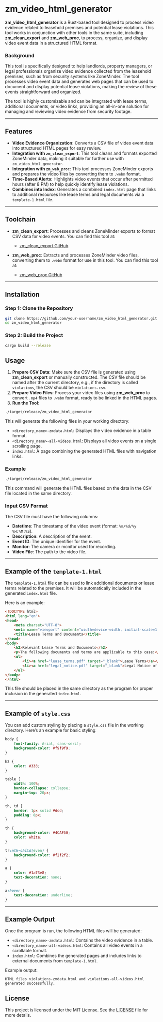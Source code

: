 
# zm_video_html_generator

**zm_video_html_generator** is a Rust-based tool designed to process video evidence related to leasehold premises and potential lease violations. This tool works in conjunction with other tools in the same suite, including **zm_clean_export** and **zm_web_proc**, to process, organize, and display video event data in a structured HTML format.

### Background

This tool is specifically designed to help landlords, property managers, or legal professionals organize video evidence collected from the leasehold premises, such as from security systems like ZoneMinder. The tool processes video event data and generates web pages that can be used to document and display potential lease violations, making the review of these events straightforward and organized.

The tool is highly customizable and can be integrated with lease terms, additional documents, or video links, providing an all-in-one solution for managing and reviewing video evidence from security footage.

---

## Features

- **Video Evidence Organization**: Converts a CSV file of video event data into structured HTML pages for easy review.
- **Integration with `zm_clean_export`**: This tool cleans and formats exported ZoneMinder data, making it suitable for further use with `zm_video_html_generator`.
- **Integration with `zm_web_proc`**: This tool processes ZoneMinder exports and prepares the video files by converting them to `.webm` format.
- **Time-Based Alerts**: Highlights video events that occur after permitted hours (after 8 PM) to help quickly identify lease violations.
- **Combines into Index**: Generates a combined `index.html` page that links to additional resources like lease terms and legal documents via a `template-1.html` file.

---

## Toolchain

- **zm_clean_export**: Processes and cleans ZoneMinder exports to format CSV data for video events. You can find this tool at:
  - [zm_clean_export GitHub](https://github.com/your-username/zm_clean_export)

- **zm_web_proc**: Extracts and processes ZoneMinder video files, converting them to `.webm` format for use in this tool. You can find this tool at:
  - [zm_web_proc GitHub](https://github.com/your-username/zm_web_proc)

---

## Installation

### Step 1: Clone the Repository

```bash
git clone https://github.com/your-username/zm_video_html_generator.git
cd zm_video_html_generator
```

### Step 2: Build the Project

```bash
cargo build --release
```

## Usage

1. **Prepare CSV Data**: Make sure the CSV file is generated using **zm_clean_export** or manually constructed. The CSV file should be named after the current directory, e.g., if the directory is called `violations`, the CSV should be `violations.csv`.
2. **Prepare Video Files**: Process your video files using **zm_web_proc** to convert `.mp4` files to `.webm` format, ready to be linked in the HTML pages.
3. **Run the Tool**: 

```bash
./target/release/zm_video_html_generator
```

This will generate the following files in your working directory:
- `<directory_name>-zmdata.html`: Displays the video evidence in a table format.
- `<directory_name>-all-videos.html`: Displays all video events on a single scrolling page.
- `index.html`: A page combining the generated HTML files with navigation links.

### Example

```bash
./target/release/zm_video_html_generator
```

This command will generate the HTML files based on the data in the CSV file located in the same directory.

### Input CSV Format

The CSV file must have the following columns:

- **Datetime**: The timestamp of the video event (format: `%m/%d/%y %H:%M:%S`).
- **Description**: A description of the event.
- **Event ID**: The unique identifier for the event.
- **Monitor**: The camera or monitor used for recording.
- **Video File**: The path to the video file.

---

## Example of the `template-1.html`

The `template-1.html` file can be used to link additional documents or lease terms related to the premises. It will be automatically included in the generated `index.html` file.

Here is an example:

```html
<!DOCTYPE html>
<html lang="en">
<head>
    <meta charset="UTF-8">
    <meta name="viewport" content="width=device-width, initial-scale=1.0">
    <title>Lease Terms and Documents</title>
</head>
<body>
    <h2>Relevant Lease Terms and Documents</h2>
    <p>The following documents and terms are applicable to this case:</p>
    <ul>
        <li><a href="lease_terms.pdf" target="_blank">Lease Terms</a></li>
        <li><a href="legal_notice.pdf" target="_blank">Legal Notice of Violation</a></li>
    </ul>
</body>
</html>
```

This file should be placed in the same directory as the program for proper inclusion in the generated `index.html`.

---

## Example of `style.css`

You can add custom styling by placing a `style.css` file in the working directory. Here’s an example for basic styling:

```css
body {
    font-family: Arial, sans-serif;
    background-color: #f9f9f9;
}

h2 {
    color: #333;
}

table {
    width: 100%;
    border-collapse: collapse;
    margin-top: 20px;
}

th, td {
    border: 1px solid #ddd;
    padding: 8px;
}

th {
    background-color: #4CAF50;
    color: white;
}

tr:nth-child(even) {
    background-color: #f2f2f2;
}

a {
    color: #1a73e8;
    text-decoration: none;
}

a:hover {
    text-decoration: underline;
}
```

---

## Example Output

Once the program is run, the following HTML files will be generated:

- `<directory_name>-zmdata.html`: Contains the video evidence in a table.
- `<directory_name>-all-videos.html`: Contains all video events in a scrollable format.
- `index.html`: Combines the generated pages and includes links to external documents from `template-1.html`.

Example output:

```
HTML files violations-zmdata.html and violations-all-videos.html generated successfully.
```

## License

This project is licensed under the MIT License. See the [LICENSE](LICENSE) file for more details.
